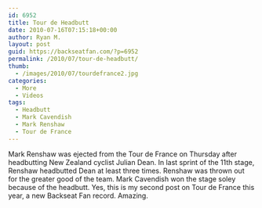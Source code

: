 ```yaml
---
id: 6952
title: Tour de Headbutt
date: 2010-07-16T07:15:18+00:00
author: Ryan M.
layout: post
guid: https://backseatfan.com/?p=6952
permalink: /2010/07/tour-de-headbutt/
thumb:
  - /images/2010/07/tourdefrance2.jpg
categories:
  - More
  - Videos
tags:
  - Headbutt
  - Mark Cavendish
  - Mark Renshaw
  - Tour de France
---
```


<div class="entry">
  <p>
  </p>

  <p>
    Mark Renshaw was ejected from the Tour de France on Thursday after headbutting New Zealand cyclist Julian Dean. In last sprint of the 11th stage, Renshaw headbutted Dean at least three times. Renshaw was thrown out for the greater good of the team. Mark Cavendish won the stage soley because of the headbutt. Yes, this is my second post on Tour de France this year, a new Backseat Fan record. Amazing.
  </p>
</div>
